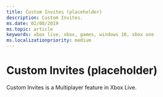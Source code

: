 ```yaml
---
title: Custom Invites (placeholder)
description: Custom Invites.
ms.date: 02/08/2019
ms.topic: article
keywords: xbox live, xbox, games, windows 10, xbox one
ms.localizationpriority: medium
---
```

# Custom Invites (placeholder)

Custom Invites is a Multiplayer feature in Xbox Live.
